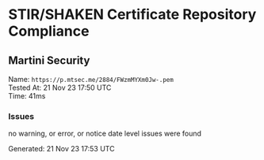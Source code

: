 # STIR/SHAKEN Certificate Repository Compliance

## Martini Security

Name: `https://p.mtsec.me/2884/FWzmMYXm0Jw-.pem`\
Tested At: 21 Nov 23 17:50 UTC\
Time: 41ms

### Issues

no warning, or error, or notice date level issues were found

Generated: 21 Nov 23 17:53 UTC